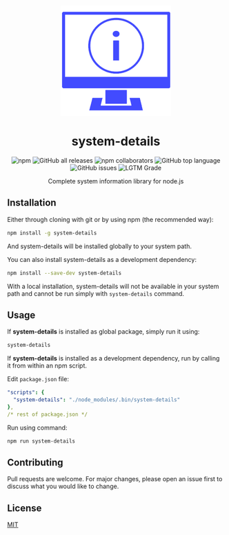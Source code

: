 <div align="center">

![system photo](./image/systemInfo.png)

# system-details
![npm](https://img.shields.io/npm/v/system-details?logo=NPM)
![GitHub all releases](https://img.shields.io/github/downloads/shivam-chahar/system-details/total?color=green&logo=GitHub)
![npm collaborators](https://img.shields.io/npm/collaborators/system-details?color=green&logo=NPM)
![GitHub top language](https://img.shields.io/github/languages/top/shivam-chahar/system-details?logo=github)
![GitHub issues](https://img.shields.io/github/issues/shivam-chahar/system-details?logo=github)
![LGTM Grade](https://img.shields.io/lgtm/grade/javascript/github/Shivam-Chahar/system-details)


Complete system information library for node.js
</div>

## Installation

Either through cloning with git or by using npm (the recommended way):

```bash
npm install -g system-details
```
And system-details will be installed globally to your system path.

You can also install system-details as a development dependency:

```bash
npm install --save-dev system-details
```
With a local installation, system-details will not be available in your system path and cannot be run simply with ` system-details ` command.

## Usage
If **system-details** is installed as global package, simply run it using:

```bash
system-details
```
If **system-details** is installed as a development dependency, run by calling it from within an npm script.

Edit `package.json` file:


```yaml
"scripts": {
  "system-details": "./node_modules/.bin/system-details"
}, 
/* rest of package.json */
``` 
Run using command:

```bash
npm run system-details
```
## Contributing
Pull requests are welcome. For major changes, please open an issue first to discuss what you would like to change.


## License
[MIT](https://choosealicense.com/licenses/mit/)
